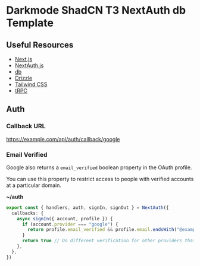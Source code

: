 # Darkmode ShadCN T3 NextAuth db Template

## Useful Resources

- [Next.js](https://nextjs.org)
- [NextAuth.js](https://next-auth.js.org)
- [db](https://db.io)
- [Drizzle](https://orm.drizzle.team)
- [Tailwind CSS](https://tailwindcss.com)
- [tRPC](https://trpc.io)

## Auth

### Callback URL

https://example.com/api/auth/callback/google

### Email Verified

Google also returns a `email_verified` boolean property in the OAuth profile.

You can use this property to restrict access to people with verified accounts at a particular domain.

**~/auth**
```ts
export const { handlers, auth, signIn, signOut } = NextAuth({
  callbacks: {
    async signIn({ account, profile }) {
      if (account.provider === "google") {
        return profile.email_verified && profile.email.endsWith("@example.com")
      }
      return true // Do different verification for other providers that don't have `email_verified`
    },
  },
})
```